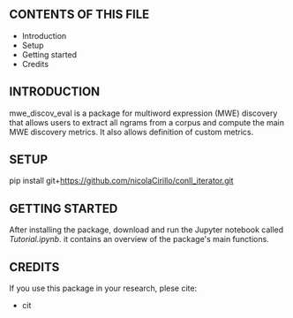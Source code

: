 CONTENTS OF THIS FILE
---------------------

*   Introduction
*   Setup
*   Getting started
*   Credits

INTRODUCTION
------------

mwe_discov_eval is a package for multiword expression (MWE) discovery that allows users to extract all ngrams from a corpus and compute the main MWE discovery metrics. It also allows definition of custom metrics.

SETUP
-----
pip install git+https://github.com/nicolaCirillo/conll_iterator.git

GETTING STARTED
---------------

After installing the package, download and run the Jupyter notebook called *Tutorial.ipynb*. it contains an overview of the package's main functions.

CREDITS
-------

If you use this package in your research, plese cite:
- cit
